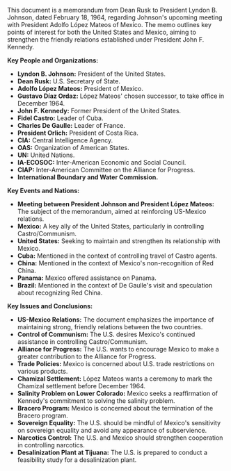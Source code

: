 This document is a memorandum from Dean Rusk to President Lyndon B. Johnson, dated February 18, 1964, regarding Johnson's upcoming meeting with President Adolfo López Mateos of Mexico. The memo outlines key points of interest for both the United States and Mexico, aiming to strengthen the friendly relations established under President John F. Kennedy.

**Key People and Organizations:**

*   **Lyndon B. Johnson:** President of the United States.
*   **Dean Rusk:** U.S. Secretary of State.
*   **Adolfo López Mateos:** President of Mexico.
*   **Gustavo Díaz Ordaz:** López Mateos' chosen successor, to take office in December 1964.
*   **John F. Kennedy:** Former President of the United States.
*   **Fidel Castro:** Leader of Cuba.
*   **Charles De Gaulle:** Leader of France.
*   **President Orlich:** President of Costa Rica.
*   **CIA:** Central Intelligence Agency.
*   **OAS:** Organization of American States.
*   **UN:** United Nations.
*   **IA-ECOSOC:** Inter-American Economic and Social Council.
*   **CIAP:** Inter-American Committee on the Alliance for Progress.
*   **International Boundary and Water Commission.**

**Key Events and Nations:**

*   **Meeting between President Johnson and President López Mateos:** The subject of the memorandum, aimed at reinforcing US-Mexico relations.
*   **Mexico:** A key ally of the United States, particularly in controlling Castro/Communism.
*   **United States:** Seeking to maintain and strengthen its relationship with Mexico.
*   **Cuba:** Mentioned in the context of controlling travel of Castro agents.
*   **China:** Mentioned in the context of Mexico's non-recognition of Red China.
*   **Panama:** Mexico offered assistance on Panama.
*   **Brazil:** Mentioned in the context of De Gaulle's visit and speculation about recognizing Red China.

**Key Issues and Conclusions:**

*   **US-Mexico Relations:** The document emphasizes the importance of maintaining strong, friendly relations between the two countries.
*   **Control of Communism:** The U.S. desires Mexico's continued assistance in controlling Castro/Communism.
*   **Alliance for Progress:** The U.S. wants to encourage Mexico to make a greater contribution to the Alliance for Progress.
*   **Trade Policies:** Mexico is concerned about U.S. trade restrictions on various products.
*   **Chamizal Settlement:** López Mateos wants a ceremony to mark the Chamizal settlement before December 1964.
*   **Salinity Problem on Lower Colorado:** Mexico seeks a reaffirmation of Kennedy's commitment to solving the salinity problem.
*   **Bracero Program:** Mexico is concerned about the termination of the Bracero program.
*   **Sovereign Equality:** The U.S. should be mindful of Mexico's sensitivity on sovereign equality and avoid any appearance of subservience.
*   **Narcotics Control:** The U.S. and Mexico should strengthen cooperation in controlling narcotics.
*   **Desalinization Plant at Tijuana:** The U.S. is prepared to conduct a feasibility study for a desalinization plant.
